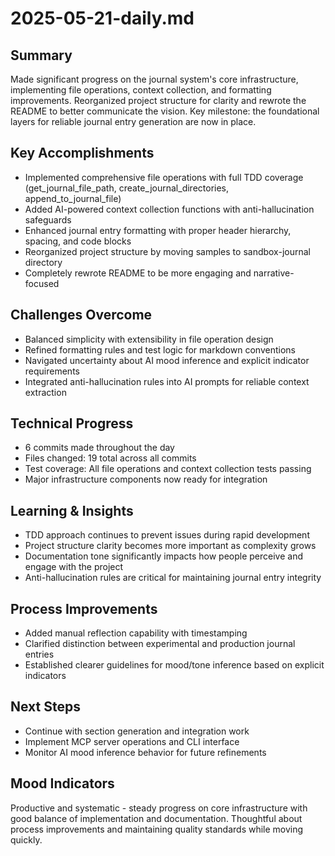 # 2025-05-21-daily.md

## Summary
Made significant progress on the journal system's core infrastructure, implementing file operations, context collection, and formatting improvements. Reorganized project structure for clarity and rewrote the README to better communicate the vision. Key milestone: the foundational layers for reliable journal entry generation are now in place.

## Key Accomplishments
- Implemented comprehensive file operations with full TDD coverage (get_journal_file_path, create_journal_directories, append_to_journal_file)
- Added AI-powered context collection functions with anti-hallucination safeguards
- Enhanced journal entry formatting with proper header hierarchy, spacing, and code blocks
- Reorganized project structure by moving samples to sandbox-journal directory
- Completely rewrote README to be more engaging and narrative-focused

## Challenges Overcome
- Balanced simplicity with extensibility in file operation design
- Refined formatting rules and test logic for markdown conventions
- Navigated uncertainty about AI mood inference and explicit indicator requirements
- Integrated anti-hallucination rules into AI prompts for reliable context extraction

## Technical Progress
- 6 commits made throughout the day
- Files changed: 19 total across all commits
- Test coverage: All file operations and context collection tests passing
- Major infrastructure components now ready for integration

## Learning & Insights
- TDD approach continues to prevent issues during rapid development
- Project structure clarity becomes more important as complexity grows
- Documentation tone significantly impacts how people perceive and engage with the project
- Anti-hallucination rules are critical for maintaining journal entry integrity

## Process Improvements
- Added manual reflection capability with timestamping
- Clarified distinction between experimental and production journal entries
- Established clearer guidelines for mood/tone inference based on explicit indicators

## Next Steps
- Continue with section generation and integration work
- Implement MCP server operations and CLI interface
- Monitor AI mood inference behavior for future refinements

## Mood Indicators
Productive and systematic - steady progress on core infrastructure with good balance of implementation and documentation. Thoughtful about process improvements and maintaining quality standards while moving quickly. 